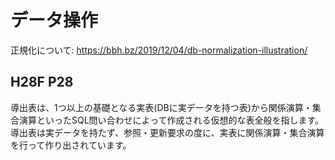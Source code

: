 # データ操作
正規化について: https://bbh.bz/2019/12/04/db-normalization-illustration/

## H28F P28
導出表は、1つ以上の基礎となる実表(DBに実データを持つ表)から関係演算・集合演算といったSQL問い合わせによって作成される仮想的な表全般を指します。  
導出表は実データを持たず、参照・更新要求の度に、実表に関係演算・集合演算を行って作り出されています。
